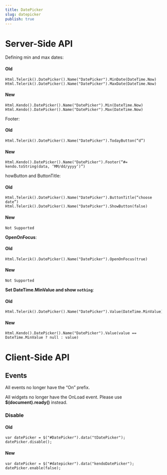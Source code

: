 ```yaml
---
title: DatePicker
slug: datepicker
publish: true
---
```


# Server-Side API

Defining min and max dates:

#### Old

    Html.Telerik().DatePicker().Name("DatePicker").MinDate(DateTime.Now)
    Html.Telerik().DatePicker().Name("DatePicker").MaxDate(DateTime.Now)

#### New

    Html.Kendo().DatePicker().Name("DatePicker").Min(DateTime.Now)
    Html.Kendo().DatePicker().Name("DatePicker").Max(DateTime.Now)

Footer:

#### Old

    Html.Telerik().DatePicker().Name("DatePicker").TodayButton(“d”)

#### New

    Html.Kendo().DatePicker().Name("DatePicker").Footer(“#= kendo.toString(data, ‘MM/dd/yyyy’)”)

howButton and ButtonTitle:

#### Old

    Html.Telerik().DatePicker().Name("DatePicker").ButtonTitle(“choose date”)
    Html.Telerik().DatePicker().Name("DatePicker").ShowButton(false)

#### New

    Not Supported

**OpenOnFocus**:

#### Old

    Html.Telerik().DatePicker().Name("DatePicker").OpenOnFocus(true)

#### New

    Not Supported

**Set DateTime.MinValue and show `nothing`**:

#### Old

    Html.Telerik().DatePicker().Name("DatePicker").Value(DateTime.MinValue)

#### New

    Html.Kendo().DatePicker().Name("DatePicker").Value(value == DateTime.MinValue ? null : value)

# Client-Side API

## Events

All events no longer have the “On” prefix.

All widgets no longer have the OnLoad event. Please use **$(document).ready()** instead.

### Disable

#### Old

    var datePicker = $("#DatePicker").data("tDatePicker");
    datePicker.disable();

#### New

    var datePicker = $("#datepicker").data("kendoDatePicker");
    datePicker.enable(false);
